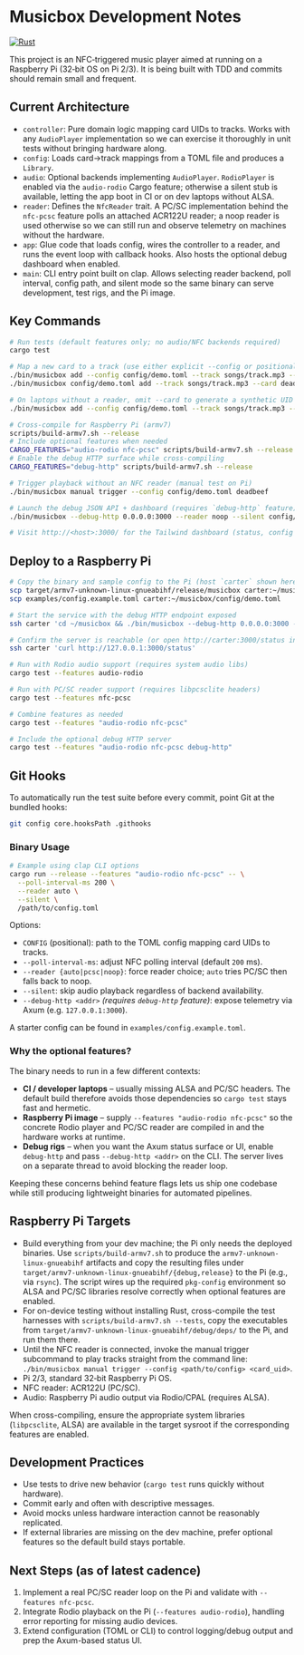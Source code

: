 # Musicbox Development Notes

[![Rust](https://github.com/sholiday/musicbox/actions/workflows/rust.yml/badge.svg)](https://github.com/sholiday/musicbox/actions/workflows/rust.yml)

This project is an NFC‑triggered music player aimed at running on a Raspberry Pi (32‑bit OS on Pi 2/3). It is being built with TDD and commits should remain small and frequent.

## Current Architecture

- `controller`: Pure domain logic mapping card UIDs to tracks. Works with any `AudioPlayer` implementation so we can exercise it thoroughly in unit tests without bringing hardware along.
- `config`: Loads card→track mappings from a TOML file and produces a `Library`.
- `audio`: Optional backends implementing `AudioPlayer`. `RodioPlayer` is enabled via the `audio-rodio` Cargo feature; otherwise a silent stub is available, letting the app boot in CI or on dev laptops without ALSA.
- `reader`: Defines the `NfcReader` trait. A PC/SC implementation behind the `nfc-pcsc` feature polls an attached ACR122U reader; a noop reader is used otherwise so we can still run and observe telemetry on machines without the hardware.
- `app`: Glue code that loads config, wires the controller to a reader, and runs the event loop with callback hooks. Also hosts the optional debug dashboard when enabled.
- `main`: CLI entry point built on clap. Allows selecting reader backend, poll interval, config path, and silent mode so the same binary can serve development, test rigs, and the Pi image.

## Key Commands

```bash
# Run tests (default features only; no audio/NFC backends required)
cargo test

# Map a new card to a track (use either explicit --config or positional CONFIG)
./bin/musicbox add --config config/demo.toml --track songs/track.mp3 --card deadbeef
./bin/musicbox config/demo.toml add --track songs/track.mp3 --card deadbeef

# On laptops without a reader, omit --card to generate a synthetic UID automatically.
./bin/musicbox add --config config/demo.toml --track songs/track.mp3 --reader noop

# Cross-compile for Raspberry Pi (armv7)
scripts/build-armv7.sh --release
# Include optional features when needed
CARGO_FEATURES="audio-rodio nfc-pcsc" scripts/build-armv7.sh --release
# Enable the debug HTTP surface while cross-compiling
CARGO_FEATURES="debug-http" scripts/build-armv7.sh --release

# Trigger playback without an NFC reader (manual test on Pi)
./bin/musicbox manual trigger --config config/demo.toml deadbeef

# Launch the debug JSON API + dashboard (requires `debug-http` feature)
./bin/musicbox --debug-http 0.0.0.0:3000 --reader noop --silent config/demo.toml

# Visit http://<host>:3000/ for the Tailwind dashboard (status, config editor, controls)
```

## Deploy to a Raspberry Pi

```bash
# Copy the binary and sample config to the Pi (host `carter` shown here)
scp target/armv7-unknown-linux-gnueabihf/release/musicbox carter:~/musicbox/bin/musicbox
scp examples/config.example.toml carter:~/musicbox/config/demo.toml

# Start the service with the debug HTTP endpoint exposed
ssh carter 'cd ~/musicbox && ./bin/musicbox --debug-http 0.0.0.0:3000 --reader noop --silent ./config/demo.toml'

# Confirm the server is reachable (or open http://carter:3000/status in a browser)
ssh carter 'curl http://127.0.0.1:3000/status'
```

```bash
# Run with Rodio audio support (requires system audio libs)
cargo test --features audio-rodio

# Run with PC/SC reader support (requires libpcsclite headers)
cargo test --features nfc-pcsc

# Combine features as needed
cargo test --features "audio-rodio nfc-pcsc"

# Include the optional debug HTTP server
cargo test --features "audio-rodio nfc-pcsc debug-http"
```

## Git Hooks

To automatically run the test suite before every commit, point Git at the bundled hooks:

```bash
git config core.hooksPath .githooks
```

### Binary Usage

```bash
# Example using clap CLI options
cargo run --release --features "audio-rodio nfc-pcsc" -- \
  --poll-interval-ms 200 \
  --reader auto \
  --silent \
  /path/to/config.toml
```

Options:

- `CONFIG` (positional): path to the TOML config mapping card UIDs to tracks.
- `--poll-interval-ms`: adjust NFC polling interval (default `200` ms).
- `--reader {auto|pcsc|noop}`: force reader choice; `auto` tries PC/SC then falls back to noop.
- `--silent`: skip audio playback regardless of backend availability.
- `--debug-http <addr>` *(requires `debug-http` feature)*: expose telemetry via Axum (e.g. `127.0.0.1:3000`).

A starter config can be found in `examples/config.example.toml`.

### Why the optional features?

The binary needs to run in a few different contexts:

- **CI / developer laptops** – usually missing ALSA and PC/SC headers. The default build therefore avoids those dependencies so `cargo test` stays fast and hermetic.
- **Raspberry Pi image** – supply `--features "audio-rodio nfc-pcsc"` so the concrete Rodio player and PC/SC reader are compiled in and the hardware works at runtime.
- **Debug rigs** – when you want the Axum status surface or UI, enable `debug-http` and pass `--debug-http <addr>` on the CLI. The server lives on a separate thread to avoid blocking the reader loop.

Keeping these concerns behind feature flags lets us ship one codebase while still producing lightweight binaries for automated pipelines.

## Raspberry Pi Targets

- Build everything from your dev machine; the Pi only needs the deployed binaries. Use
  `scripts/build-armv7.sh` to produce the `armv7-unknown-linux-gnueabihf` artifacts and copy the
  resulting files under `target/armv7-unknown-linux-gnueabihf/{debug,release}` to the Pi (e.g.,
  via `rsync`). The script wires up the required `pkg-config` environment so ALSA and PC/SC
  libraries resolve correctly when optional features are enabled.
- For on-device testing without installing Rust, cross-compile the test harnesses with
  `scripts/build-armv7.sh --tests`, copy the executables from
  `target/armv7-unknown-linux-gnueabihf/debug/deps/` to the Pi, and run them there.
- Until the NFC reader is connected, invoke the manual trigger subcommand to play tracks straight
  from the command line: `./bin/musicbox manual trigger --config <path/to/config> <card_uid>`.
- Pi 2/3, standard 32‑bit Raspberry Pi OS.
- NFC reader: ACR122U (PC/SC).
- Audio: Raspberry Pi audio output via Rodio/CPAL (requires ALSA).

When cross-compiling, ensure the appropriate system libraries (`libpcsclite`, ALSA) are available in the target sysroot if the corresponding features are enabled.

## Development Practices

- Use tests to drive new behavior (`cargo test` runs quickly without hardware).
- Commit early and often with descriptive messages.
- Avoid mocks unless hardware interaction cannot be reasonably replicated.
- If external libraries are missing on the dev machine, prefer optional features so the default build stays portable.

## Next Steps (as of latest cadence)

1. Implement a real PC/SC reader loop on the Pi and validate with `--features nfc-pcsc`.
2. Integrate Rodio playback on the Pi (`--features audio-rodio`), handling error reporting for missing audio devices.
3. Extend configuration (TOML or CLI) to control logging/debug output and prep the Axum-based status UI.
